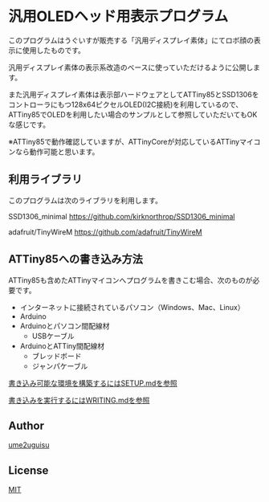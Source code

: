 # 汎用OLEDヘッド用表示プログラム
このプログラムはうぐいすが販売する「汎用ディスプレイ素体」にてロボ顔の表示に使用したものです。

汎用ディスプレイ素体の表示系改造のベースに使っていただけるように公開します。

また汎用ディスプレイ素体は表示部ハードウェアとしてATTiny85とSSD1306をコントローラにもつ128x64ピクセルOLED(I2C接続)を利用しているので、ATTiny85でOLEDを利用したい場合のサンプルとして参照していただいてもOKな感じです。

※ATTiny85で動作確認していますが、ATTinyCoreが対応しているATTinyマイコンなら動作可能と思います。

## 利用ライブラリ
このプログラムは次のライブラリを利用します。

SSD1306_minimal
https://github.com/kirknorthrop/SSD1306_minimal

adafruit/TinyWireM
https://github.com/adafruit/TinyWireM

## ATTiny85への書き込み方法
ATTiny85も含めたATTinyマイコンへプログラムを書きこむ場合、次のものが必要です。

* インターネットに接続されているパソコン（Windows、Mac、Linux）
* Arduino
* Arduinoとパソコン間配線材
  * USBケーブル
* ArduinoとATTiny間配線材
  * ブレッドボード
  * ジャンパケーブル

[書き込み可能な環境を構築するにはSETUP.mdを参照](./SETUP.md)

[書き込みを実行するにはWRITING.mdを参照](./WRITING.md)

## Author
[ume2uguisu](https://twitter.com/ume2uguisu)

## License
[MIT](http://b4b4r07.mit-license.org)




